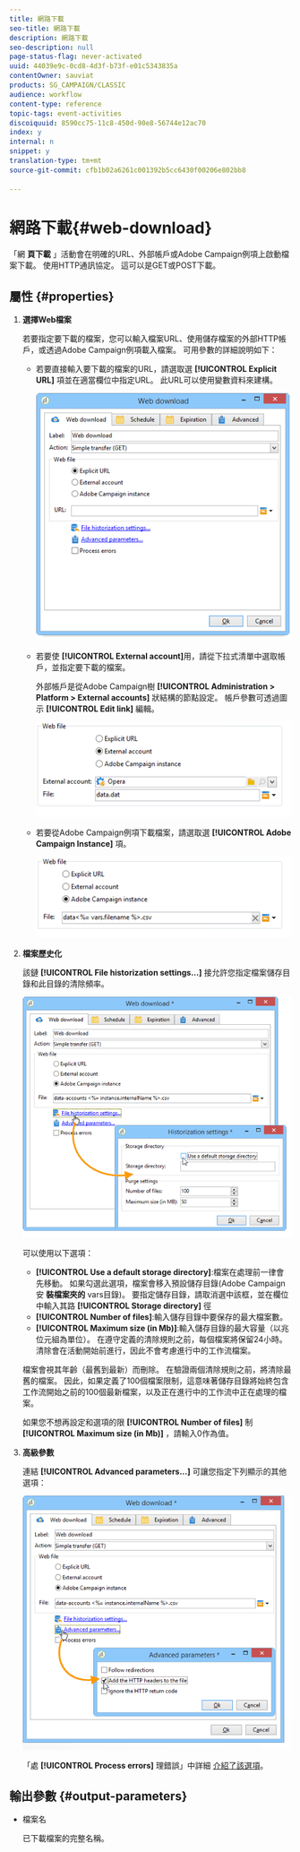 ```yaml
---
title: 網路下載
seo-title: 網路下載
description: 網路下載
seo-description: null
page-status-flag: never-activated
uuid: 44039e9c-0cd8-4d3f-b73f-e01c5343835a
contentOwner: sauviat
products: SG_CAMPAIGN/CLASSIC
audience: workflow
content-type: reference
topic-tags: event-activities
discoiquuid: 8590cc75-11c8-450d-90e8-56744e12ac70
index: y
internal: n
snippet: y
translation-type: tm+mt
source-git-commit: cfb1b02a6261c001392b5cc6430f00206e802bb8

---
```



# 網路下載{#web-download}

「網 **頁下載** 」活動會在明確的URL、外部帳戶或Adobe Campaign例項上啟動檔案下載。 使用HTTP通訊協定。 這可以是GET或POST下載。

## 屬性 {#properties}

1. **選擇Web檔案**

   若要指定要下載的檔案，您可以輸入檔案URL、使用儲存檔案的外部HTTP帳戶，或透過Adobe Campaign例項載入檔案。 可用參數的詳細說明如下：

   * 若要直接輸入要下載的檔案的URL，請選取選 **[!UICONTROL Explicit URL]** 項並在適當欄位中指定URL。 此URL可以使用變數資料來建構。

      ![](assets/download_web_edit.png)

   * 若要使 **[!UICONTROL External account]**&#x200B;用，請從下拉式清單中選取帳戶，並指定要下載的檔案。

      外部帳戶是從Adobe Campaign樹 **[!UICONTROL Administration > Platform > External accounts]** 狀結構的節點設定。 帳戶參數可透過圖示 **[!UICONTROL Edit link]** 編輯。

      ![](assets/download_web_edit_external.png)

   * 若要從Adobe Campaign例項下載檔案，請選取選 **[!UICONTROL Adobe Campaign Instance]** 項。

      ![](assets/download_web_edit_instance.png)

1. **檔案歷史化**

   該鏈 **[!UICONTROL File historization settings...]** 接允許您指定檔案儲存目錄和此目錄的清除頻率。

   ![](assets/download_web_edit_hist.png)

   可以使用以下選項：

   * **[!UICONTROL Use a default storage directory]**:檔案在處理前一律會先移動。 如果勾選此選項，檔案會移入預設儲存目錄(Adobe Campaign安 **裝檔案夾的** vars目錄)。 要指定儲存目錄，請取消選中該框，並在欄位中輸入其路 **[!UICONTROL Storage directory]** 徑
   * **[!UICONTROL Number of files]**:輸入儲存目錄中要保存的最大檔案數。
   * **[!UICONTROL Maximum size (in Mb)]**:輸入儲存目錄的最大容量（以兆位元組為單位）。
   在遵守定義的清除規則之前，每個檔案將保留24小時。 清除會在活動開始前進行，因此不會考慮進行中的工作流檔案。

   檔案會視其年齡（最舊到最新）而刪除。 在驗證兩個清除規則之前，將清除最舊的檔案。 因此，如果定義了100個檔案限制，這意味著儲存目錄將始終包含工作流開始之前的100個最新檔案，以及正在進行中的工作流中正在處理的檔案。

   如果您不想再設定和選項的限 **[!UICONTROL Number of files]** 制 **[!UICONTROL Maximum size (in Mb)]** ，請輸入0作為值。

1. **高級參數**

   連結 **[!UICONTROL Advanced parameters...]** 可讓您指定下列顯示的其他選項：

   ![](assets/download_web_edit_advanced.png)

   「處 **[!UICONTROL Process errors]** 理錯誤」中詳細 [介紹了該選項](../../workflow/using/monitoring-workflow-execution.md#processing-errors)。

## 輸出參數 {#output-parameters}

* 檔案名

   已下載檔案的完整名稱。

